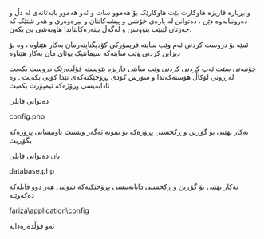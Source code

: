 <p dir="rtl" align="right">


وابڕیارە فاریزە هاوکارت بێت هاوکارێک بۆ هەموو سات و ئەو هەموو بابەتانەی لە دڵ و دەرونتانەوە دێن . دەتوانن لە بارەی خۆشی و پیشەکانتان و بیرەوەری و هەر شتێک کە حەزتان لێبێت بنووسن و لەگەڵ بینەرەکانتاندا هاوبەشی پێ بکەن.

ئمێە بۆ دروست کردنى ئەم وێب سایتە فریمۆرکى کۆدیگنایتەرمان بەکار هێناوە ، وە بۆ دیزاین کردنى وێب سایتەکە سیمانتیک یوئای مان بەکار هێناوە


چۆنیەتى سێت ئەپ کردنى کردنى وێب سایتى فاریزە
پێویستە فۆڵدەرێک دروست بکەیت لە ڕوتى لۆکاڵ هۆستەکەتدا و سۆرس کۆدى پڕۆجێکتەکەى تێدا کۆپى بکەیت .
وە تادابەیسى پڕۆژەکە ئیمپۆرت بکەیت 

 دەتوانى فایلى 

config.php

بەکار بهێنى بۆ گۆڕین و ڕکخستى پڕۆژەکە بۆ نمونە ئەگەر ویستت ناونیشانى پڕۆژەکە بگۆڕیت


 یان دەتوانى فایلى 

database.php

بەکار بهێنى بۆ گۆڕین و ڕکخستى داتابەییسى پڕۆجێکتەکە
شوێنى هەر دوو فایلەکە دەکەوێتە 

fariza\application\config

ئەو فۆڵدەرەدایە

</p>
